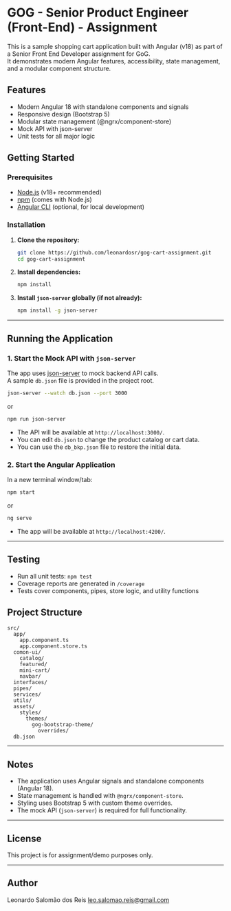 # GOG - Senior Product Engineer (Front-End) - Assignment

This is a sample shopping cart application built with Angular (v18) as part of a Senior Front End Developer assignment for GoG.  
It demonstrates modern Angular features, accessibility, state management, and a modular component structure.

## Features

- Modern Angular 18 with standalone components and signals
- Responsive design (Bootstrap 5)
- Modular state management (@ngrx/component-store)
- Mock API with json-server
- Unit tests for all major logic

## Getting Started

### Prerequisites

- [Node.js](https://nodejs.org/) (v18+ recommended)
- [npm](https://www.npmjs.com/) (comes with Node.js)
- [Angular CLI](https://angular.io/cli) (optional, for local development)

### Installation

1. **Clone the repository:**
    ```sh
    git clone https://github.com/leonardosr/gog-cart-assignment.git
    cd gog-cart-assignment
    ```

2. **Install dependencies:**
    ```sh
    npm install
    ```

3. **Install `json-server` globally (if not already):**
    ```sh
    npm install -g json-server
    ```

---

## Running the Application

### 1. Start the Mock API with `json-server`

The app uses [json-server](https://github.com/typicode/json-server) to mock backend API calls.  
A sample `db.json` file is provided in the project root.

```sh
json-server --watch db.json --port 3000
```
or
```sh
npm run json-server
```

- The API will be available at `http://localhost:3000/`.
- You can edit `db.json` to change the product catalog or cart data.
- You can use the `db_bkp.json` file to restore the initial data.

### 2. Start the Angular Application

In a new terminal window/tab:

```sh
npm start
```
or
```sh
ng serve
```

- The app will be available at `http://localhost:4200/`.

---

## Testing

- Run all unit tests: `npm test`
- Coverage reports are generated in `/coverage`
- Tests cover components, pipes, store logic, and utility functions

## Project Structure

```
src/
  app/
    app.component.ts
    app.component.store.ts
  comon-ui/
    catalog/
    featured/
    mini-cart/
    navbar/
  interfaces/
  pipes/
  services/
  utils/
  assets/
    styles/
      themes/
        gog-bootstrap-theme/
          overrides/
  db.json
```

---

## Notes

- The application uses Angular signals and standalone components (Angular 18).
- State management is handled with `@ngrx/component-store`.
- Styling uses Bootstrap 5 with custom theme overrides.
- The mock API (`json-server`) is required for full functionality.

---

## License

This project is for assignment/demo purposes only.

---

## Author

Leonardo Salomão dos Reis
leo.salomao.reis@gmail.com
